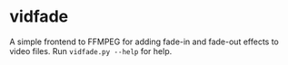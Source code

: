 # vidfade

A simple frontend to FFMPEG for adding fade-in and fade-out effects to video
files. Run `vidfade.py --help` for help.
